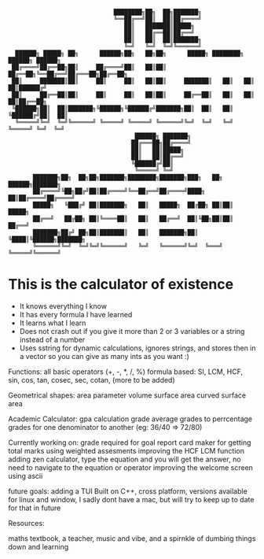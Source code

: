 ```
                              ████████╗██╗  ██╗███████╗
                              ╚══██╔══╝██║  ██║██╔════╝
                                 ██║   ███████║█████╗
                                 ██║   ██╔══██║██╔══╝
                                 ██║   ██║  ██║███████╗
                                 ╚═╝   ╚═╝  ╚═╝╚══════╝
  ██████╗ █████╗ ██╗      ██████╗██╗   ██╗██╗      █████╗ ████████╗ ██████╗ ██████╗
 ██╔════╝██╔══██╗██║     ██╔════╝██║   ██║██║     ██╔══██╗╚══██╔══╝██╔═══██╗██╔══██╗
 ██║     ███████║██║     ██║     ██║   ██║██║     ███████║   ██║   ██║   ██║██████╔╝
 ██║     ██╔══██║██║     ██║     ██║   ██║██║     ██╔══██║   ██║   ██║   ██║██╔══██╗
 ╚██████╗██║  ██║███████╗╚██████╗╚██████╔╝███████╗██║  ██║   ██║   ╚██████╔╝██║  ██║
  ╚═════╝╚═╝  ╚═╝╚══════╝ ╚═════╝ ╚═════╝ ╚══════╝╚═╝  ╚═╝   ╚═╝    ╚═════╝ ╚═╝  ╚═╝
                                    ██████╗ ███████╗
                                   ██╔═══██╗██╔════╝
                                   ██║   ██║█████╗
                                   ██║   ██║██╔══╝
                                   ╚██████╔╝██║
                                    ╚═════╝ ╚═╝
       ███████╗██╗  ██╗██╗███████╗████████╗███████╗███╗   ██╗ ██████╗███████╗
       ██╔════╝╚██╗██╔╝██║██╔════╝╚══██╔══╝██╔════╝████╗  ██║██╔════╝██╔════╝
       █████╗   ╚███╔╝ ██║███████╗   ██║   █████╗  ██╔██╗ ██║██║     █████╗
       ██╔══╝   ██╔██╗ ██║╚════██║   ██║   ██╔══╝  ██║╚██╗██║██║     ██╔══╝
       ███████╗██╔╝ ██╗██║███████║   ██║   ███████╗██║ ╚████║╚██████╗███████╗
       ╚══════╝╚═╝  ╚═╝╚═╝╚══════╝   ╚═╝   ╚══════╝╚═╝  ╚═══╝ ╚═════╝╚══════╝
```

# This is the calculator of existence

- It knows everything I know
- It has every formula I have learned
- It learns what I learn
- Does not crash out if you give it more than 2 or 3 variables or a string instead of a number
- Uses sstring for dynamic calculations, ignores strings, and stores then in a vector so you can give as many ints as you want :)

Functions:
all basic operators (+, -, *, /, %)
formula based:
    SI, LCM, HCF, sin, cos, tan, cosec, sec, cotan, (more to be added)

Geometrical shapes:
    area
    parameter
    volume
    surface area
    curved surface area

Academic Calculator:
    gpa calculation
    grade average
    grades to perrcentage
    grades for one denominator to another (eg: 36/40 => 72/80)
    
Currently working on:
    grade required for goal
    report card maker for getting total marks using weighted assesments
    improving the HCF LCM function
    adding zen calculator, type the equation and you will get the answer, no need to navigate to the equation or operator
    improving the welcome screen using ascii

future goals:
    adding a TUI
Built on C++, cross platform, versions available for linux and window, I sadly dont have a mac, but will try to keep up to date for that in future

Resources:

maths textbook, a teacher, music and vibe, and a spirnkle of dumbing things down and learning
